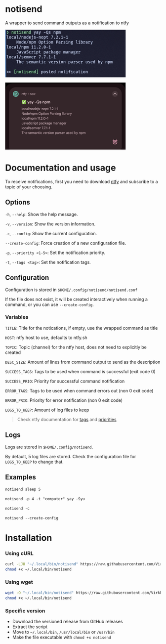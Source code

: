 # notisend

A wrapper to send command outputs as a notification to ntfy

![](resources/01.jpeg)

![](resources/02.png)

# Documentation and usage

To receive notifications, first you need to download [ntfy](https://ntfy.sh/) and subscribe to a topic of your choosing.

## Options

`-h`, `--help`: Show the help message.

`-v`, `--version`: Show the version information.

`-c`, `--config`: Show the current configuration.

`--create-config`: Force creation of a new configuration file.

`-p`, `--priority <1-5>`: Set the notification priority.

`-t`, `--tags <tag>`: Set the notification tags.

## Configuration

Configuration is stored in `$HOME/.config/notisend/notisend.conf`

If the file does not exist, it will be created interactively when running a command, or you can use `--create-config`.

### Variables

`TITLE`: Title for the notications, if empty, use the wrapped command as title

`HOST`: ntfy host to use, defaults to ntfy.sh

`TOPIC`: Topic (channel) for the ntfy host, does not need to explicitly be created

`DESC_SIZE`: Amount of lines from command output to send as the description

`SUCCESS_TAGS`: Tags to be used when command is successful (exit code 0)

`SUCCESS_PRIO`: Priority for successful command notification

`ERROR_TAGS`: Tags to be used when command errors out (non 0 exit code)

`ERROR_PRIO`: Priority for error notification (non 0 exit code)

`LOGS_TO_KEEP`: Amount of log files to keep

> Check ntfy documentation for [tags](https://docs.ntfy.sh/emojis/) and [priorities](https://docs.ntfy.sh/publish/#message-priority)

## Logs

Logs are stored in `$HOME/.config/notisend`.

By default, 5 log files are stored. Check the configuration file for `LOGS_TO_KEEP` to change that.

## Examples

`notisend sleep 5`

`notisend -p 4 -t "computer" yay -Syu`

`notisend -c`

`notisend --create-config`

# Installation

### Using cURL

```sh
curl -LJO "~/.local/bin/notisend" https://raw.githubusercontent.com/Virkkunen/notisend/refs/heads/master/bin/notisend
chmod +x ~/.local/bin/notisend
```

### Using wget

```sh
wget -O "~/.local/bin/notisend" https://raw.githubusercontent.com/Virkkunen/notisend/refs/heads/master/bin/notisend
chmod +x ~/.local/bin/notisend
```

### Specific version

- Download the versioned release from GitHub releases
- Extract the script
- Move to `~/.local/bin`, `/usr/local/bin` or `/usr/bin`
- Make the file executable with `chmod +x notisend`
